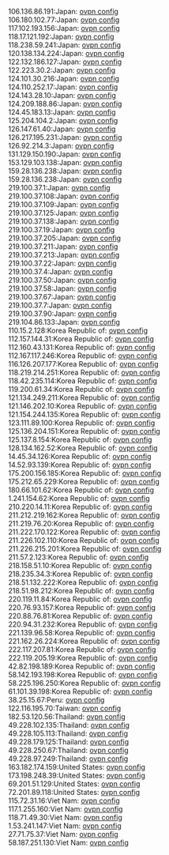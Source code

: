 106.136.86.191:Japan: [ovpn config](vpn/106_136_86_191.ovpn)  
106.180.102.77:Japan: [ovpn config](vpn/106_180_102_77.ovpn)  
117.102.193.156:Japan: [ovpn config](vpn/117_102_193_156.ovpn)  
118.17.121.192:Japan: [ovpn config](vpn/118_17_121_192.ovpn)  
118.238.59.241:Japan: [ovpn config](vpn/118_238_59_241.ovpn)  
120.138.134.224:Japan: [ovpn config](vpn/120_138_134_224.ovpn)  
122.132.186.127:Japan: [ovpn config](vpn/122_132_186_127.ovpn)  
122.223.30.2:Japan: [ovpn config](vpn/122_223_30_2.ovpn)  
124.101.30.216:Japan: [ovpn config](vpn/124_101_30_216.ovpn)  
124.110.252.17:Japan: [ovpn config](vpn/124_110_252_17.ovpn)  
124.143.28.10:Japan: [ovpn config](vpn/124_143_28_10.ovpn)  
124.209.188.86:Japan: [ovpn config](vpn/124_209_188_86.ovpn)  
124.45.183.13:Japan: [ovpn config](vpn/124_45_183_13.ovpn)  
125.204.104.2:Japan: [ovpn config](vpn/125_204_104_2.ovpn)  
126.147.61.40:Japan: [ovpn config](vpn/126_147_61_40.ovpn)  
126.217.195.231:Japan: [ovpn config](vpn/126_217_195_231.ovpn)  
126.92.214.3:Japan: [ovpn config](vpn/126_92_214_3.ovpn)  
131.129.150.190:Japan: [ovpn config](vpn/131_129_150_190.ovpn)  
153.129.103.138:Japan: [ovpn config](vpn/153_129_103_138.ovpn)  
159.28.136.238:Japan: [ovpn config](vpn/159_28_136_238.ovpn)  
159.28.136.238:Japan: [ovpn config](vpn/159_28_136_238.ovpn)  
219.100.37.1:Japan: [ovpn config](vpn/219_100_37_1.ovpn)  
219.100.37.108:Japan: [ovpn config](vpn/219_100_37_108.ovpn)  
219.100.37.109:Japan: [ovpn config](vpn/219_100_37_109.ovpn)  
219.100.37.125:Japan: [ovpn config](vpn/219_100_37_125.ovpn)  
219.100.37.138:Japan: [ovpn config](vpn/219_100_37_138.ovpn)  
219.100.37.19:Japan: [ovpn config](vpn/219_100_37_19.ovpn)  
219.100.37.205:Japan: [ovpn config](vpn/219_100_37_205.ovpn)  
219.100.37.211:Japan: [ovpn config](vpn/219_100_37_211.ovpn)  
219.100.37.213:Japan: [ovpn config](vpn/219_100_37_213.ovpn)  
219.100.37.22:Japan: [ovpn config](vpn/219_100_37_22.ovpn)  
219.100.37.4:Japan: [ovpn config](vpn/219_100_37_4.ovpn)  
219.100.37.50:Japan: [ovpn config](vpn/219_100_37_50.ovpn)  
219.100.37.58:Japan: [ovpn config](vpn/219_100_37_58.ovpn)  
219.100.37.67:Japan: [ovpn config](vpn/219_100_37_67.ovpn)  
219.100.37.7:Japan: [ovpn config](vpn/219_100_37_7.ovpn)  
219.100.37.90:Japan: [ovpn config](vpn/219_100_37_90.ovpn)  
219.104.86.133:Japan: [ovpn config](vpn/219_104_86_133.ovpn)  
110.15.2.128:Korea Republic of: [ovpn config](vpn/110_15_2_128.ovpn)  
112.157.144.31:Korea Republic of: [ovpn config](vpn/112_157_144_31.ovpn)  
112.160.43.131:Korea Republic of: [ovpn config](vpn/112_160_43_131.ovpn)  
112.167.117.246:Korea Republic of: [ovpn config](vpn/112_167_117_246.ovpn)  
116.126.207.177:Korea Republic of: [ovpn config](vpn/116_126_207_177.ovpn)  
118.219.214.251:Korea Republic of: [ovpn config](vpn/118_219_214_251.ovpn)  
118.42.235.114:Korea Republic of: [ovpn config](vpn/118_42_235_114.ovpn)  
119.200.61.34:Korea Republic of: [ovpn config](vpn/119_200_61_34.ovpn)  
121.134.249.211:Korea Republic of: [ovpn config](vpn/121_134_249_211.ovpn)  
121.146.202.10:Korea Republic of: [ovpn config](vpn/121_146_202_10.ovpn)  
121.154.244.135:Korea Republic of: [ovpn config](vpn/121_154_244_135.ovpn)  
123.111.89.100:Korea Republic of: [ovpn config](vpn/123_111_89_100.ovpn)  
125.136.204.151:Korea Republic of: [ovpn config](vpn/125_136_204_151.ovpn)  
125.137.8.154:Korea Republic of: [ovpn config](vpn/125_137_8_154.ovpn)  
128.134.162.52:Korea Republic of: [ovpn config](vpn/128_134_162_52.ovpn)  
14.45.34.126:Korea Republic of: [ovpn config](vpn/14_45_34_126.ovpn)  
14.52.93.139:Korea Republic of: [ovpn config](vpn/14_52_93_139.ovpn)  
175.200.156.185:Korea Republic of: [ovpn config](vpn/175_200_156_185.ovpn)  
175.212.65.229:Korea Republic of: [ovpn config](vpn/175_212_65_229.ovpn)  
180.66.101.62:Korea Republic of: [ovpn config](vpn/180_66_101_62.ovpn)  
1.241.154.62:Korea Republic of: [ovpn config](vpn/1_241_154_62.ovpn)  
210.220.14.11:Korea Republic of: [ovpn config](vpn/210_220_14_11.ovpn)  
211.212.219.162:Korea Republic of: [ovpn config](vpn/211_212_219_162.ovpn)  
211.219.76.20:Korea Republic of: [ovpn config](vpn/211_219_76_20.ovpn)  
211.222.170.122:Korea Republic of: [ovpn config](vpn/211_222_170_122.ovpn)  
211.226.102.110:Korea Republic of: [ovpn config](vpn/211_226_102_110.ovpn)  
211.226.215.201:Korea Republic of: [ovpn config](vpn/211_226_215_201.ovpn)  
211.57.2.123:Korea Republic of: [ovpn config](vpn/211_57_2_123.ovpn)  
218.158.51.10:Korea Republic of: [ovpn config](vpn/218_158_51_10.ovpn)  
218.235.34.3:Korea Republic of: [ovpn config](vpn/218_235_34_3.ovpn)  
218.51.132.222:Korea Republic of: [ovpn config](vpn/218_51_132_222.ovpn)  
218.51.98.212:Korea Republic of: [ovpn config](vpn/218_51_98_212.ovpn)  
220.119.11.84:Korea Republic of: [ovpn config](vpn/220_119_11_84.ovpn)  
220.76.93.157:Korea Republic of: [ovpn config](vpn/220_76_93_157.ovpn)  
220.88.76.81:Korea Republic of: [ovpn config](vpn/220_88_76_81.ovpn)  
220.94.31.232:Korea Republic of: [ovpn config](vpn/220_94_31_232.ovpn)  
221.139.96.58:Korea Republic of: [ovpn config](vpn/221_139_96_58.ovpn)  
221.162.26.224:Korea Republic of: [ovpn config](vpn/221_162_26_224.ovpn)  
222.117.207.81:Korea Republic of: [ovpn config](vpn/222_117_207_81.ovpn)  
222.119.205.19:Korea Republic of: [ovpn config](vpn/222_119_205_19.ovpn)  
42.82.198.189:Korea Republic of: [ovpn config](vpn/42_82_198_189.ovpn)  
58.142.193.198:Korea Republic of: [ovpn config](vpn/58_142_193_198.ovpn)  
58.225.196.250:Korea Republic of: [ovpn config](vpn/58_225_196_250.ovpn)  
61.101.39.198:Korea Republic of: [ovpn config](vpn/61_101_39_198.ovpn)  
38.25.15.67:Peru: [ovpn config](vpn/38_25_15_67.ovpn)  
122.116.195.70:Taiwan: [ovpn config](vpn/122_116_195_70.ovpn)  
182.53.120.56:Thailand: [ovpn config](vpn/182_53_120_56.ovpn)  
49.228.102.135:Thailand: [ovpn config](vpn/49_228_102_135.ovpn)  
49.228.105.113:Thailand: [ovpn config](vpn/49_228_105_113.ovpn)  
49.228.179.125:Thailand: [ovpn config](vpn/49_228_179_125.ovpn)  
49.228.250.67:Thailand: [ovpn config](vpn/49_228_250_67.ovpn)  
49.228.97.249:Thailand: [ovpn config](vpn/49_228_97_249.ovpn)  
163.182.174.159:United States: [ovpn config](vpn/163_182_174_159.ovpn)  
173.198.248.39:United States: [ovpn config](vpn/173_198_248_39.ovpn)  
69.201.51.129:United States: [ovpn config](vpn/69_201_51_129.ovpn)  
72.201.89.118:United States: [ovpn config](vpn/72_201_89_118.ovpn)  
115.72.31.16:Viet Nam: [ovpn config](vpn/115_72_31_16.ovpn)  
117.1.255.160:Viet Nam: [ovpn config](vpn/117_1_255_160.ovpn)  
118.71.49.30:Viet Nam: [ovpn config](vpn/118_71_49_30.ovpn)  
1.53.241.147:Viet Nam: [ovpn config](vpn/1_53_241_147.ovpn)  
27.71.75.37:Viet Nam: [ovpn config](vpn/27_71_75_37.ovpn)  
58.187.251.130:Viet Nam: [ovpn config](vpn/58_187_251_130.ovpn)  
